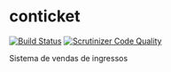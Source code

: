 conticket
=========

[![Build Status](https://travis-ci.org/PHPeste/conticket.svg?branch=master)](https://travis-ci.org/PHPeste/conticket)
[![Scrutinizer Code Quality](https://scrutinizer-ci.com/g/PHPeste/conticket/badges/quality-score.png?b=master)](https://scrutinizer-ci.com/g/PHPeste/conticket/?branch=master)


Sistema de vendas de ingressos
